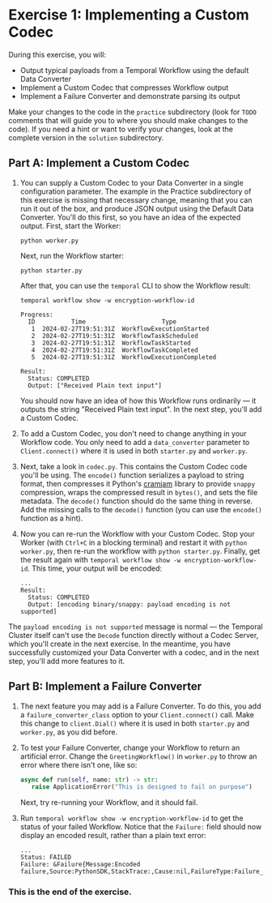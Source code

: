 # Exercise 1: Implementing a Custom Codec

During this exercise, you will: 

* Output typical payloads from a Temporal Workflow using the default Data Converter
* Implement a Custom Codec that compresses Workflow output
* Implement a Failure Converter and demonstrate parsing its output

Make your changes to the code in the `practice` subdirectory (look for 
`TODO` comments that will guide you to where you should make changes to 
the code). If you need a hint or want to verify your changes, look at 
the complete version in the `solution` subdirectory.


## Part A: Implement a Custom Codec

1. You can supply a Custom Codec to your Data Converter in a single
   configuration parameter. The example in the Practice subdirectory of this
   exercise is missing that necessary change, meaning that you can run it out of
   the box, and produce JSON output using the Default Data Converter. You'll do
   this first, so you have an idea of the expected output. First, start the
   Worker:

   ```shell
   python worker.py
   ```

   Next, run the Workflow starter:

   ```shell
   python starter.py
   ```

   After that, you can use the `temporal` CLI to show the Workflow result:

   ```shell
   temporal workflow show -w encryption-workflow-id
   ```

   ```
   Progress:
     ID          Time                     Type
      1  2024-02-27T19:51:31Z  WorkflowExecutionStarted
      2  2024-02-27T19:51:31Z  WorkflowTaskScheduled
      3  2024-02-27T19:51:31Z  WorkflowTaskStarted
      4  2024-02-27T19:51:31Z  WorkflowTaskCompleted
      5  2024-02-27T19:51:31Z  WorkflowExecutionCompleted

   Result:
     Status: COMPLETED
     Output: ["Received Plain text input"]
   ```

   You should now have an idea of how this Workflow runs ordinarily — it outputs
   the string "Received Plain text input". In the next step, you'll add a Custom
   Codec.
2. To add a Custom Codec, you don't need to change anything in your Workflow
   code. You only need to add a `data_converter` parameter to `Client.connect()`
   where it is used in both `starter.py` and `worker.py`.
3. Next, take a look in `codec.py`. This contains the Custom Codec code you'll
   be using. The `encode()` function serializes a payload to string format, then
   compresses it Python's
   [cramjam](https://github.com/milesgranger/cramjam/tree/master/cramjam-python)
   library to provide `snappy` compression, wraps the compressed result in
   `bytes()`, and sets the file metadata. The `decode()` function should do the
   same thing in reverse. Add the missing calls to the `decode()` function (you
   can use the `encode()` function as a hint).
4. Now you can re-run the Workflow with your Custom Codec. Stop your Worker
   (with `Ctrl+C` in a blocking terminal) and restart it with `python
   worker.py`, then re-run the workflow with `python starter.py`. Finally,
   get the result again with `temporal workflow show -w encryption-workflow-id`.
   This time, your output will be encoded:

   ```
   ...
   Result:
     Status: COMPLETED
     Output: [encoding binary/snappy: payload encoding is not supported]
   ```

  The `payload encoding is not supported` message is normal — the Temporal
  Cluster itself can't use the `Decode` function directly without a Codec
  Server, which you'll create in the next exercise. In the meantime, you have
  successfully customized your Data Converter with a codec, and in the next
  step, you'll add more features to it.


## Part B: Implement a Failure Converter

1. The next feature you may add is a Failure Converter. To do this, you add a
   `failure_converter_class` option to your `Client.connect()` call. Make this
   change to `client.Dial()` where it is used in both `starter.py` and
   `worker.py`, as you did before.
2. To test your Failure Converter, change your Workflow to return an artificial
   error. Change the `GreetingWorkflow()` in `worker.py` to throw an error where
   there isn't one, like so:

   ```python
   async def run(self, name: str) -> str:
      raise ApplicationError("This is designed to fail on purpose")
   ```

   Next, try re-running your Workflow, and it should fail.
3. Run `temporal workflow show -w encryption-workflow-id` to get the status of your
   failed Workflow. Notice that the `Failure:` field should now display an encoded
   result, rather than a plain text error:

   ```
   ...
   Status: FAILED
   Failure: &Failure{Message:Encoded failure,Source:PythonSDK,StackTrace:,Cause:nil,FailureType:Failure_ApplicationFailureInfo,}
   ```


### This is the end of the exercise.

